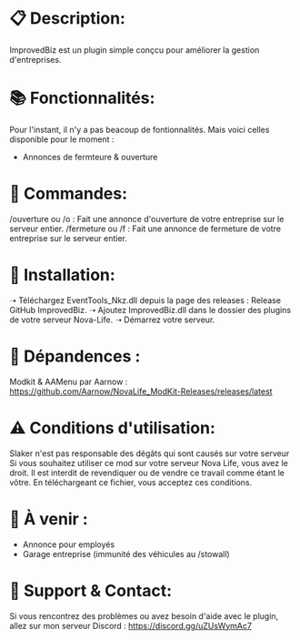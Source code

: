 # 📋 Description:
ImprovedBiz est un plugin simple conçcu pour améliorer la gestion d'entreprises.

# 📚 Fonctionnalités:
Pour l'instant, il n'y a pas beacoup de fontionnalités. Mais voici celles disponible pour le moment :
- Annonces de fermteure & ouverture

# 🔧 Commandes:
/ouverture ou /o : Fait une annonce d'ouverture de votre entreprise sur le serveur entier.
/fermeture ou /f : Fait une annonce de fermeture de votre entreprise sur le serveur entier.

# 📁 Installation:
➝ Téléchargez EventTools_Nkz.dll depuis la page des releases : Release GitHub ImprovedBiz.
➝ Ajoutez ImprovedBiz.dll dans le dossier des plugins de votre serveur Nova-Life.
➝ Démarrez votre serveur.

# 📍 Dépandences :
Modkit & AAMenu par Aarnow : https://github.com/Aarnow/NovaLife_ModKit-Releases/releases/latest

# ⚠ Conditions d'utilisation:
Slaker n'est pas responsable des dégâts qui sont causés sur votre serveur
Si vous souhaitez utiliser ce mod sur votre serveur Nova Life, vous avez le droit.
Il est interdit de revendiquer ou de vendre ce travail comme étant le vôtre.
En téléchargeant ce fichier, vous acceptez ces conditions.

# 🦺 À venir :
- Annonce pour employés
- Garage entreprise (immunité des véhicules au /stowall)

# 🔌 Support & Contact:
Si vous rencontrez des problèmes ou avez besoin d'aide avec le plugin, allez sur mon serveur Discord : https://discord.gg/uZUsWymAc7
